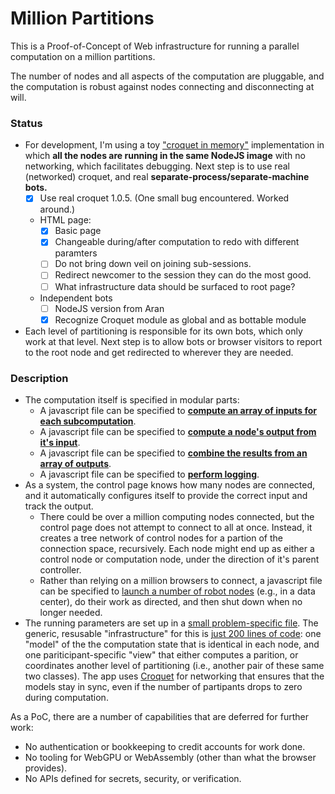 # Million Partitions

This is a Proof-of-Concept of Web infrastructure for running a parallel computation on a million partitions.

The number of nodes and all aspects of the computation are pluggable, and the computation is robust against nodes connecting and disconnecting at will.

### Status

- For development, I'm using a toy ["croquet in memory"](https://github.com/kilroy-code/croquet-in-memory) implementation in which **all the nodes are running in the same NodeJS image** with no networking, which facilitates debugging. Next step is to use real (networked) croquet, and real **separate-process/separate-machine bots.**
  - [x] Use real croquet 1.0.5. (One small bug encountered. Worked around.)
  - HTML page:
    - [x] Basic page
    - [x] Changeable during/after computation to redo with different paramters
    - [ ] Do not bring down veil on joining sub-sessions.
    - [ ] Redirect newcomer to the session they can do the most good.
    - [ ] What infrastructure data should be surfaced to root page?
  - Independent bots
    - [ ] NodeJS version from Aran
    - [x] Recognize Croquet module as global and as bottable module
- Each level of partitioning is responsible for its own bots, which only work at that level. Next step is to allow bots or browser visitors to report to the root node and get redirected to wherever they are needed.

### Description
- The computation itself is specified in modular parts:
  - A javascript file can be specified to [**compute an array of inputs for each subcomputation**](demo-prepare.mjs).
  - A javascript file can be specified to [**compute a node's output from it's input**](demo-compute.mjs).
  - A javascript file can be specified to [**combine the results from an array of outputs**](demo-collect.mjs).
  - A javascript file can be specified to [**perform logging**](demo-logger.mjs).
- As a system, the control page knows how many nodes are connected, and it automatically configures itself to provide the correct input and track the output.
  - There could be over a million computing nodes connected, but the control page does not attempt to connect to all at once. Instead, it creates a tree network of control nodes for a partion of the connection space, recursively. Each node might end up as either a control node or computation node, under the direction of it's parent controller.
  - Rather than relying on a million browsers to connect, a javascript file can be specified to [launch a number of robot nodes](node-bots.mjs) (e.g., in a data center), do their work as directed, and then shut down when no longer needed.
- The running parameters are set up in a [small problem-specific file](node-app.mjs). The generic, resusable "infrastructure" for this is [just 200 lines of code](index.mjs): one "model" of the the computation state that is identical in each node, and one pariticipant-specific "view" that either computes a parition, or coordinates another level of partitioning (i.e., another pair of these same two classes). The app uses [Croquet](https://croquet.io/docs/croquet/) for networking that ensures that the models stay in sync, even if the number of partipants drops to zero during computation.

As a PoC, there are a number of capabilities that are deferred for further work:

- No authentication or bookkeeping to credit accounts for work done.
- No tooling for WebGPU or WebAssembly (other than what the browser provides).
- No APIs defined for secrets, security, or verification.  



